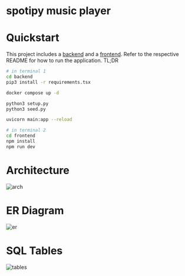 # spotipy music player

# Quickstart

This project includes a [backend](./backend) and a [frontend](./frontend). Refer to the respective README for how to run the application. TL;DR

```bash
# in terminal 1
cd backend
pip3 install -r requirements.tsx

docker compose up -d

python3 setup.py
python3 seed.py

uvicorn main:app --reload

# in terminal 2
cd frontend
npm install
npm run dev
```

# Architecture

![arch](https://github.com/juliusmarminge/spotipy/assets/51714798/f37599a4-21d2-49c6-abcc-6b9953e20280)

# ER Diagram

![er](https://github.com/juliusmarminge/spotipy/assets/51714798/b818c673-4b0f-4f68-a915-3e8a8352dd38)

# SQL Tables

![tables](https://github.com/juliusmarminge/spotipy/assets/51714798/b95c6b07-0fb7-4ce9-9ac5-b4541127b42b)
